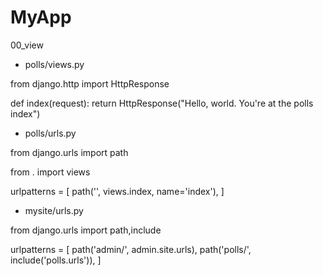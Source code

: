 # MyApp

00_view

- polls/views.py

from django.http import HttpResponse

def index(request):
return HttpResponse("Hello, world. You're at the polls index")

- polls/urls.py

from django.urls import path

from . import views

urlpatterns = [
path('', views.index, name='index'),
]

- mysite/urls.py

from django.urls import path,include

urlpatterns = [
path('admin/', admin.site.urls),
path('polls/', include('polls.urls')),
]

